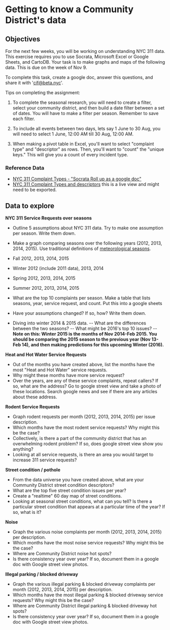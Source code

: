 # Getting to know a Community District's data

## Objectives 

For the next few weeks, you will be working on understanding NYC 311 data. This exercise requires you to use Socrata, Microsoft Excel or Google Sheets, and CartoDB. Your task is to make graphs and maps of the following data. This is due on the week of Nov 9. 

To complete this task, create a google doc, answer this questions, and share it with 'cif@beta.nyc'.

Tips on completing the assignment:

1. To complete the seasonal research, you will need to create a filter, select your community district, and then build a date filter between a set of dates. You will have to make a filter per season. Remember to save each filter.

2. To include all events between two days, lets say 1 June to 30 Aug, you will need to select 1 June, 12:00 AM till 30 Aug, 12:00 AM. 

3. When making a pivot table in Excel, you'll want to select "complaint type" and "descriptor" as rows. Then, you'll want to "count" the "unique keys." This will give you a count of every incident type.

### Reference Data

 * [NYC 311 Complaint Types - "Socrata Roll up as a google doc"](https://docs.google.com/spreadsheets/d/1Vvwlyy0mmALpG1JH04wZHes6pNzxiG_-WT4BtyfD5m0/edit#gid=0)
 * [NYC 311 Complaint Types and descriptors](https://data.cityofnewyork.us/Social-Services/NYC-311-Complaint-Type-Descriptor-Count/h9an-u3fn) this is a live view and might need to be exported.


## Data to explore

**NYC 311 Service Requests over seasons**

 - Outline 5 assumptions about NYC 311 data. Try to make one assumption per season. Write them down.
 - Make a graph comparing seasons over the following years (2012, 2013, 2014, 2015). Use traditional definitions of [meteorological seasons](http://www.timeanddate.com/calendar/aboutseasons.html).
  - Fall 2012, 2013, 2014, 2015
  - Winter 2012 (include 2011 data), 2013, 2014
  - Spring 2012, 2013, 2014, 2015
  - Summer 2012, 2013, 2014, 2015
 - What are the top 10 complaints per season. Make a table that lists seasons, year, service request, and count. Put this into a google sheets
 - Have your assumptions changed? If so, how? Write them down.

 - Diving into winter 2014 & 2015 data.
   -- What are the differences between the two seasons?
   -- What might be 2016's top 10 issues?
 -- **Note on this: Winter 2015 is the months of Nov 2014-Feb 2015. You should be comparing the 2015 season to the previous year (Nov 13-Feb 14), and then making predictions for this upcoming Winter (2016).**

**Heat and Hot Water Service Requests**

 - Out of the months you have created above, list the months have the most "Heat and Hot Water" service requests.
 - Why might these months have more service request?
 - Over the years, are any of these service complaints, repeat callers? If so, what are the address? Go to google street view and take a photo of these locations. Search google news and see if there are any articles about these address.

**Rodent Service Requests**

 - Graph rodent requests per month (2012, 2013, 2014, 2015) per issue description.
 - Which months have the most rodent service requests? Why might this be the case?
 - Collectively, is there a part of the community district that has an overwhelming rodent problem? If so, does google street view show you anything?
 - Looking at all service requests, is there an area you would target to increase 311 service requests?

**Street condition / pothole**

 - From the data universe you have created above, what are your Community District street condition descriptors?
 - What are the top five street condition issues per year?
 - Create a "realtime" 60 day map of street conditions.
 - Looking at seasonal street conditions, what can you tell? Is there a particular street condition that appears at a particular time of the year? If so, what is it?

**Noise**

 - Graph the various noise complaints per month (2012, 2013, 2014, 2015) per description.
 - Which months have the most noise service requests? Why might this be the case?
 - Where are Community District noise hot spots?
 - Is there consistency year over year? If so, document them in a google doc with Google street view photos.

**Illegal parking / blocked driveway**

 - Graph the various illegal parking & blocked driveway complaints per month (2012, 2013, 2014, 2015) per description.
 - Which months have the most illegal parking & blocked driveway service requests? Why might this be the case?
 - Where are Community District illegal parking & blocked driveway hot spots?
 - Is there consistency year over year? If so, document them in a google doc with Google street view photos.
